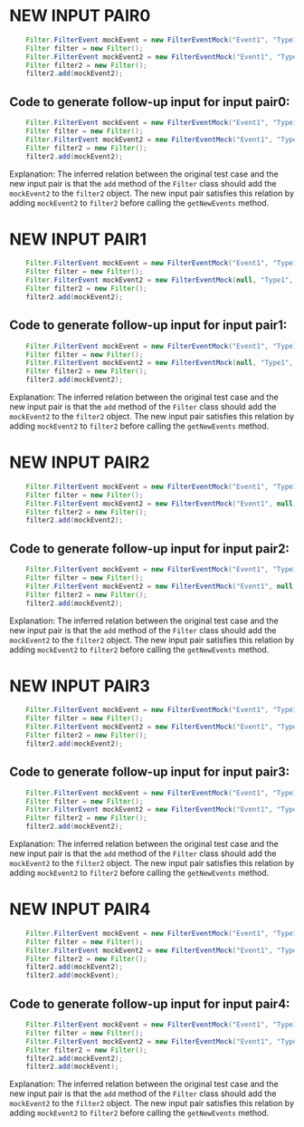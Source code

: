# NEW INPUT PAIR0
```java
    Filter.FilterEvent mockEvent = new FilterEventMock("Event1", "Type1", "Description1");
    Filter filter = new Filter();
    Filter.FilterEvent mockEvent2 = new FilterEventMock("Event1", "Type1", "Description1");
    Filter filter2 = new Filter();
    filter2.add(mockEvent2);
```

## Code to generate follow-up input for input pair0:
```java
    Filter.FilterEvent mockEvent = new FilterEventMock("Event1", "Type1", "Description1");
    Filter filter = new Filter();
    Filter.FilterEvent mockEvent2 = new FilterEventMock("Event1", "Type1", "Description1");
    Filter filter2 = new Filter();
    filter2.add(mockEvent2);
```

Explanation:
The inferred relation between the original test case and the new input pair is that the `add` method of the `Filter` class should add the `mockEvent2` to the `filter2` object. The new input pair satisfies this relation by adding `mockEvent2` to `filter2` before calling the `getNewEvents` method.

# NEW INPUT PAIR1
```java
    Filter.FilterEvent mockEvent = new FilterEventMock("Event1", "Type1", "Description1");
    Filter filter = new Filter();
    Filter.FilterEvent mockEvent2 = new FilterEventMock(null, "Type1", "Description1");
    Filter filter2 = new Filter();
    filter2.add(mockEvent2);
```

## Code to generate follow-up input for input pair1:
```java
    Filter.FilterEvent mockEvent = new FilterEventMock("Event1", "Type1", "Description1");
    Filter filter = new Filter();
    Filter.FilterEvent mockEvent2 = new FilterEventMock(null, "Type1", "Description1");
    Filter filter2 = new Filter();
    filter2.add(mockEvent2);
```

Explanation:
The inferred relation between the original test case and the new input pair is that the `add` method of the `Filter` class should add the `mockEvent2` to the `filter2` object. The new input pair satisfies this relation by adding `mockEvent2` to `filter2` before calling the `getNewEvents` method.

# NEW INPUT PAIR2
```java
    Filter.FilterEvent mockEvent = new FilterEventMock("Event1", "Type1", "Description1");
    Filter filter = new Filter();
    Filter.FilterEvent mockEvent2 = new FilterEventMock("Event1", null, "Description1");
    Filter filter2 = new Filter();
    filter2.add(mockEvent2);
```

## Code to generate follow-up input for input pair2:
```java
    Filter.FilterEvent mockEvent = new FilterEventMock("Event1", "Type1", "Description1");
    Filter filter = new Filter();
    Filter.FilterEvent mockEvent2 = new FilterEventMock("Event1", null, "Description1");
    Filter filter2 = new Filter();
    filter2.add(mockEvent2);
```

Explanation:
The inferred relation between the original test case and the new input pair is that the `add` method of the `Filter` class should add the `mockEvent2` to the `filter2` object. The new input pair satisfies this relation by adding `mockEvent2` to `filter2` before calling the `getNewEvents` method.

# NEW INPUT PAIR3
```java
    Filter.FilterEvent mockEvent = new FilterEventMock("Event1", "Type1", "Description1");
    Filter filter = new Filter();
    Filter.FilterEvent mockEvent2 = new FilterEventMock("Event1", "Type1", null);
    Filter filter2 = new Filter();
    filter2.add(mockEvent2);
```

## Code to generate follow-up input for input pair3:
```java
    Filter.FilterEvent mockEvent = new FilterEventMock("Event1", "Type1", "Description1");
    Filter filter = new Filter();
    Filter.FilterEvent mockEvent2 = new FilterEventMock("Event1", "Type1", null);
    Filter filter2 = new Filter();
    filter2.add(mockEvent2);
```

Explanation:
The inferred relation between the original test case and the new input pair is that the `add` method of the `Filter` class should add the `mockEvent2` to the `filter2` object. The new input pair satisfies this relation by adding `mockEvent2` to `filter2` before calling the `getNewEvents` method.

# NEW INPUT PAIR4
```java
    Filter.FilterEvent mockEvent = new FilterEventMock("Event1", "Type1", "Description1");
    Filter filter = new Filter();
    Filter.FilterEvent mockEvent2 = new FilterEventMock("Event1", "Type1", "Description1");
    Filter filter2 = new Filter();
    filter2.add(mockEvent2);
    filter2.add(mockEvent);
```

## Code to generate follow-up input for input pair4:
```java
    Filter.FilterEvent mockEvent = new FilterEventMock("Event1", "Type1", "Description1");
    Filter filter = new Filter();
    Filter.FilterEvent mockEvent2 = new FilterEventMock("Event1", "Type1", "Description1");
    Filter filter2 = new Filter();
    filter2.add(mockEvent2);
    filter2.add(mockEvent);
```

Explanation:
The inferred relation between the original test case and the new input pair is that the `add` method of the `Filter` class should add the `mockEvent2` to the `filter2` object. The new input pair satisfies this relation by adding `mockEvent2` to `filter2` before calling the `getNewEvents` method.
